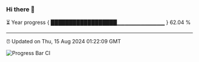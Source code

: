 ### Hi there 👋

⏳ Year progress { ██████████████████▁▁▁▁▁▁▁▁▁▁▁▁ } 62.04 %

---

⏰ Updated on Thu, 15 Aug 2024 01:22:09 GMT

![Progress Bar CI](https://github.com/ZhaoGui/ZhaoGui/workflows/Progress%20Bar%20CI/badge.svg)
